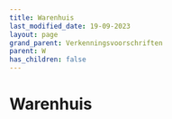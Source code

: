 ```yaml
---
title: Warenhuis
last_modified_date: 19-09-2023
layout: page
grand_parent: Verkenningsvoorschriften
parent: W
has_children: false
---
```


Warenhuis
=========

